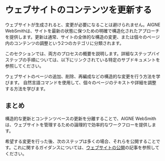 # ウェブサイトのコンテンツを更新する

ウェブサイトが生成されると、変更が必要になることは避けられません。AIGNE WebSmithは、サイトを最新の状態に保つための明確で構造化されたアプローチを提供します。更新は通常、サイトの全体的な構造の変更、または個々のページ内のコンテンツの調整という2つのカテゴリに分類されます。

このセクションでは、両方のプロセスの概要を説明します。詳細なステップバイステップの手順については、以下にリンクされている特定のサブドキュメントを参照してください。

<x-cards data-columns="2">
  <x-card data-title="ウェブサイトの構造を更新する" data-icon="lucide:layout-template" data-href="/core-tasks/updating-website-content/updating-website-structure">
    ウェブサイトのページの追加、削除、再編成などの構造的な変更を行う方法を学びます。
  </x-card>
  <x-card data-title="ページコンテンツを更新する" data-icon="lucide:file-text" data-href="/core-tasks/updating-website-content/updating-page-content">
    自然言語コマンドを使用して、個々のページのテキストや詳細を調整する方法を学びます。
  </x-card>
</x-cards>

## まとめ

構造的な更新とコンテンツベースの更新を分離することで、AIGNE WebSmithは、ウェブサイトを管理するための論理的で効率的なワークフローを提供します。

希望する変更を行った後、次のステップは多くの場合、それらを公開することです。これに関するガイダンスについては、[ウェブサイトの公開](./core-tasks-publishing-your-website.md)の記事を参照してください。